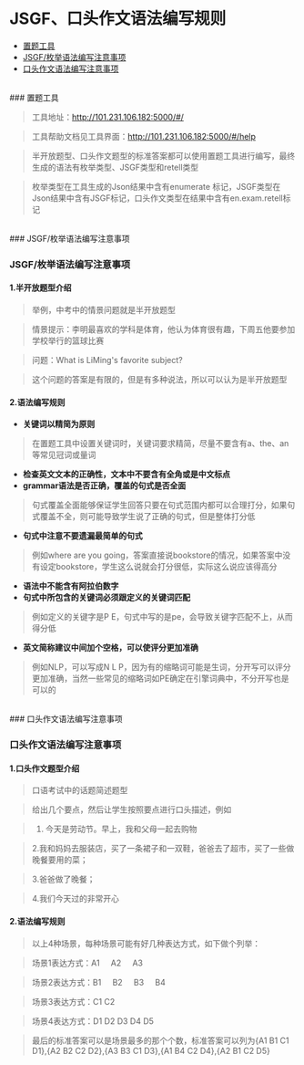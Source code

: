 # JSGF、口头作文语法编写规则

* [置题工具](#tool-introduce)
* [JSGF/枚举语法编写注意事项](#JSGF)
* [口头作文语法编写注意事项](#retell)


<br/>
### <a name="tool-introduce"></a>置题工具
<br/>


> 工具地址：http://101.231.106.182:5000/#/

> 工具帮助文档见工具界面：http://101.231.106.182:5000/#/help

> 半开放题型、口头作文题型的标准答案都可以使用置题工具进行编写，最终生成的语法有枚举类型、JSGF类型和retell类型

> 枚举类型在工具生成的Json结果中含有enumerate 标记，JSGF类型在Json结果中含有JSGF标记，口头作文类型在结果中含有en.exam.retell标记

 
 
<br/>
### <a name="JSGF"></a>JSGF/枚举语法编写注意事项
<br/>

### JSGF/枚举语法编写注意事项

#### 1.半开放题型介绍

> 举例，中考中的情景问题就是半开放题型

> 情景提示：李明最喜欢的学科是体育，他认为体育很有趣，下周五他要参加学校举行的篮球比赛

> 问题：What is LiMing's favorite subject?

> 这个问题的答案是有限的，但是有多种说法，所以可以认为是半开放题型


#### 2.语法编写规则

* **关键词以精简为原则**
> 在置题工具中设置关键词时，关键词要求精简，尽量不要含有a、the、an 等常见冠词或量词
* **检查英文文本的正确性，文本中不要含有全角或是中文标点**
* **grammar语法是否正确，覆盖的句式是否全面**
> 句式覆盖全面能够保证学生回答只要在句式范围内都可以合理打分，如果句式覆盖不全，则可能导致学生说了正确的句式，但是整体打分低
* **句式中注意不要遗漏最简单的句式**
> 例如where are you going，答案直接说bookstore的情况，如果答案中没有设定bookstore，学生这么说就会打分很低，实际这么说应该得高分
* **语法中不能含有阿拉伯数字**
* **句式中所包含的关键词必须跟定义的关键词匹配**
> 例如定义的关键字是P E，句式中写的是pe，会导致关键字匹配不上，从而得分低
* **英文简称建议中间加个空格，可以使评分更加准确**
> 例如NLP，可以写成N L P，因为有的缩略词可能是生词，分开写可以评分更加准确，当然一些常见的缩略词如PE确定在引擎词典中，不分开写也是可以的


<br/>
### <a name="retell"></a>口头作文语法编写注意事项
<br/>


### 口头作文语法编写注意事项

#### 1.口头作文题型介绍

> 口语考试中的话题简述题型

> 给出几个要点，然后让学生按照要点进行口头描述，例如

> 1. 今天是劳动节。早上，我和父母一起去购物

> 2.我和妈妈去服装店，买了一条裙子和一双鞋，爸爸去了超市，买了一些做晚餐要用的菜；

> 3.爸爸做了晚餐；

> 4.我们今天过的非常开心

#### 2.语法编写规则

>以上4种场景，每种场景可能有好几种表达方式，如下做个列举：

> 场景1表达方式：A1     A2     A3

> 场景2表达方式：B1     B2     B3     B4

> 场景3表达方式：C1     C2

> 场景4表达方式：D1     D2     D3     D4     D5

> 最后的标准答案可以是场景最多的那个个数，标准答案可以列为{A1 B1 C1 D1},{A2 B2 C2 D2},{A3 B3 C1 D3},{A1 B4 C2 D4},{A2 B1 C2 D5}

